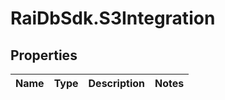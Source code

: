 # RaiDbSdk.S3Integration

## Properties

Name | Type | Description | Notes
------------ | ------------- | ------------- | -------------


